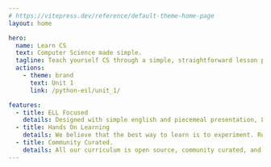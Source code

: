 ```yaml
---
# https://vitepress.dev/reference/default-theme-home-page
layout: home

hero:
  name: Learn CS
  text: Computer Science made simple.
  tagline: Teach yourself CS through a simple, straightforward lesson plan.
  actions:
    - theme: brand
      text: Unit 1
      link: /python-esl/unit_1/

features:
  - title: ELL Focused
    details: Designed with simple english and piecemeal presentation, Learn CS provides ELL friendly curriculum.
  - title: Hands On Learning
    details: We believe that the best way to learn is to experiment. Run code yourself in the in-browser Python editor.
  - title: Community Curated.
    details: All our curriculum is open source, community curated, and always free to use. Have a suggestion? Visit us on GitHub.
---
```

